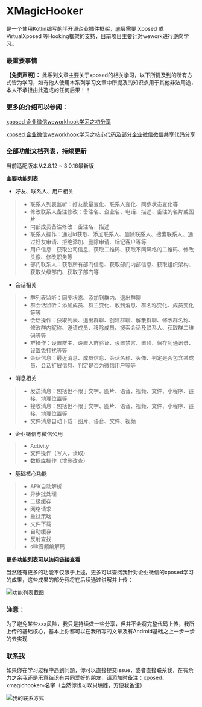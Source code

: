 # XMagicHooker
是一个使用Kotlin编写的半开源企业插件框架，底层需要 Xposed 或 VirtualXposed 等Hooking框架的支持，目前项目主要针对wework进行逆向学习。

### 最重要事情

**【免责声明】：**
此系列文章主要关于xposed的相关学习，以下所提及到的所有方式皆为学习，如有他人使用本系列学习文章中所提及的知识点用于其他非法用途，本人不承担由此造成的任何后果！！

### 更多的介绍可以参阅：

[xposed 企业微信weworkhook学习之初分享](https://www.jianshu.com/p/204ddc907c4e)

[xposed 企业微信weworkhook学习之核心代码及部分企业微信微信共享代码分享](https://www.jianshu.com/p/9c00a1214a7d)

### 全部功能文档列表，持续更新

当前适配版本从2.8.12 ~ 3.0.16最新版

**主要功能列表**

- 好友、联系人、用户相关

> - 联系人列表监听：好友数量变化、联系人变化、同步状态变化等
> - 修改联系人备注修改：备注名、企业名、电话、描述、备注的名片或图片
> - 内部成员备注修改：备注名、描述
> - 联系人操作：通过id获取、添加联系人、删除联系人、搜索联系人、通过好友申请、拒绝添加、删除申请、标记客户等等
> - 用户信息：获取公司信息、获取二维码、获取不同风格的二维码、修改头像、修改职务等
> - 部门联系人：获取所有部门信息、获取部门内部信息、获取组织架构、获取父级部门、获取子部门等

- 会话相关

> - 群列表监听：同步状态、添加到群内、退出群聊
> - 群会话监听：添加成员、群主变化、收到消息、群名称变化、成员变化等等
> - 会话操作：获取列表、退出群聊、创建群聊、解散群聊、修改群名称、修改群内昵称、邀请成员、移除成员、搜索会话及联系人、获取群二维码等等
> - 群操作：设置群主、设置入群验证、设置禁言、置顶、保存到通讯录、设置免打扰等等
> - 会话信息：最近消息、成员信息、会话名称、头像、判定是否包含某成员、会话扩展信息、判定是否为微信用户等等

- 消息相关

> - 发送消息：包括但不限于文字、图片、语音、视频、文件、小程序、链接、地理位置等
> - 接收消息：包括但不限于文字、图片、语音、视频、文件、小程序、链接、地理位置等
> - 文件消息自动下载：图片、语音、文件、视频

- 企业微信与微信公用

> - Activity 
> - 文件操作（写入、读取）
> - 数据库操作（增删改查）

- 基础核心功能

> - APK自动解析
> - 异步批处理
> - 二级缓存
> - 网络请求
> - 重试策略
> - 文件下载
> - 自动缓存
> - 反射查找
> - silk音频编解码

**[更多功能列表可以访问链接查看](https://docs.qq.com/sheet/DS3VHS09WREpxWndV?tab=BB08J2&c=AA5A0A0)**

当然还有更多的功能不仅限于上述，更多可以查阅我针对企业微信的xposed学习的成果，这些成果的部分我将在后续通过讲解并上传：


![功能列表截图](https://github.com/ApterKing/XMagicHooker/blob/master/xposed_functions.png)


### 注意：
为了避免某些xxx风险，我只是持续做一些分享，但并不会将完整代码上传，我所上传的基础核心，基本上你都可以在我所写的文章及有Android基础之上一步一步的去实现

### 联系我

如果你在学习过程中遇到问题，你可以直接提交issue，或者直接联系我，在有余力之余我还是乐意结识有共同爱好的朋友，请添加时备注：xposed、xmagichooker+名字（当然你也可以只填姓，方便我备注）


![我的联系方式](https://github.com/ApterKing/XMagicHooker/blob/master/my_contact_information.jpeg)




